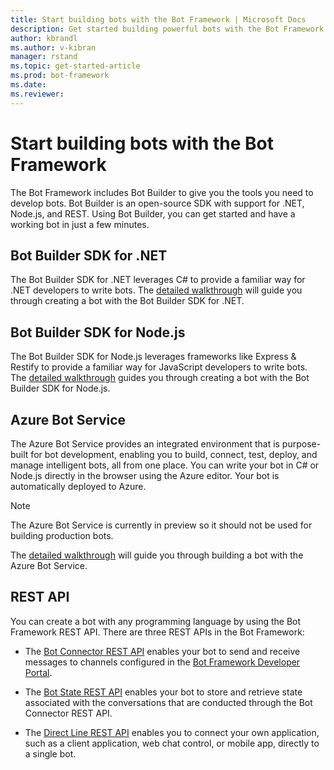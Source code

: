 ```yaml
---
title: Start building bots with the Bot Framework | Microsoft Docs
description: Get started building powerful bots with the Bot Framework and Bot Builder SDKs.
author: kbrandl
ms.author: v-kibran
manager: rstand
ms.topic: get-started-article
ms.prod: bot-framework
ms.date: 
ms.reviewer: 
---
```


# Start building bots with the Bot Framework

The Bot Framework includes Bot Builder to give you the tools you need to develop bots. Bot Builder is an open-source SDK with support for .NET, Node.js, and REST. Using Bot Builder, you can get started and have a working bot in just a few minutes.

## Bot Builder SDK for .NET

The Bot Builder SDK for .NET leverages C# to provide a familiar way for .NET developers to write bots. The [detailed walkthrough](~/dotnet/bot-builder-dotnet-quickstart.md) will guide you through creating a bot with the Bot Builder SDK for .NET.

## Bot Builder SDK for Node.js

The Bot Builder SDK for Node.js leverages frameworks like Express & Restify to provide a familiar way for JavaScript developers to write bots. The [detailed walkthrough](~/nodejs/bot-builder-nodejs-quickstart.md) guides you through creating a bot with the Bot Builder SDK for Node.js. 

## Azure Bot Service

The Azure Bot Service provides an integrated environment that is purpose-built for bot development, 
enabling you to build, connect, test, deploy, and manage intelligent bots, all from one place. 
You can write your bot in C# or Node.js directly in the browser using the Azure editor. Your bot is automatically
deployed to Azure.

> [!NOTE]
> The Azure Bot Service is currently in preview so it should not be used for building production bots.

The [detailed walkthrough](~/azure/azure-bot-service-quickstart.md) will guide you through building a bot with the Azure Bot Service.

## REST API

You can create a bot with any programming language by using the Bot Framework REST API. There are three REST APIs in the Bot Framework:

 - The [Bot Connector REST API][connectorAPI] enables your bot to send and receive messages to channels configured in the [Bot Framework Developer Portal](https://dev.botframework.com/). 

- The [Bot State REST API][stateAPI] enables your bot to store and retrieve state associated with the conversations that are conducted through the Bot Connector REST API.

- The [Direct Line REST API][directLineAPI] enables you to connect your own application, such as a client application, web chat control, or mobile app, directly to a single bot.

[connectorAPI]: https://docs.botframework.com/en-us/restapi/connector/#navtitle
 
[stateAPI]: https://docs.botframework.com/en-us/restapi/state/#navtitle

[directLineAPI]: https://docs.botframework.com/en-us/restapi/directline3/#navtitle
